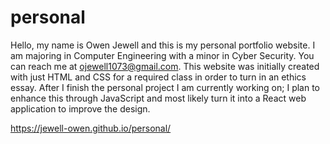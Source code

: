 # personal
Hello, my name is Owen Jewell and this is my personal portfolio website.
I am majoring in Computer Engineering with a minor in Cyber Security.
You can reach me at ojewell1073@gmail.com.
This website was initially created with just HTML and CSS for a required class in order to turn in an ethics essay.
After I finish the personal project I am currently working on; I plan to enhance this through JavaScript and most likely turn it into a React web application to improve the design.

https://jewell-owen.github.io/personal/
